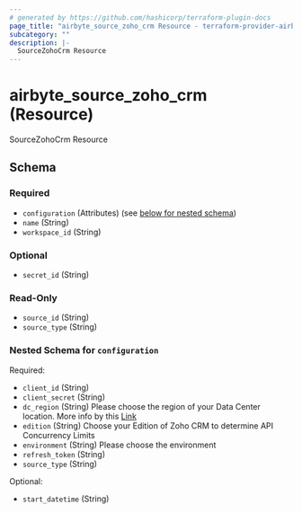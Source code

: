 ```yaml
---
# generated by https://github.com/hashicorp/terraform-plugin-docs
page_title: "airbyte_source_zoho_crm Resource - terraform-provider-airbyte-new"
subcategory: ""
description: |-
  SourceZohoCrm Resource
---
```


# airbyte_source_zoho_crm (Resource)

SourceZohoCrm Resource



<!-- schema generated by tfplugindocs -->
## Schema

### Required

- `configuration` (Attributes) (see [below for nested schema](#nestedatt--configuration))
- `name` (String)
- `workspace_id` (String)

### Optional

- `secret_id` (String)

### Read-Only

- `source_id` (String)
- `source_type` (String)

<a id="nestedatt--configuration"></a>
### Nested Schema for `configuration`

Required:

- `client_id` (String)
- `client_secret` (String)
- `dc_region` (String) Please choose the region of your Data Center location. More info by this <a href="https://www.zoho.com/crm/developer/docs/api/v2/multi-dc.html">Link</a>
- `edition` (String) Choose your Edition of Zoho CRM to determine API Concurrency Limits
- `environment` (String) Please choose the environment
- `refresh_token` (String)
- `source_type` (String)

Optional:

- `start_datetime` (String)



